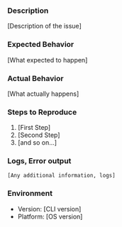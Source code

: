 <!--

This is template only for issues.

-->

### Description
[Description of the issue]

### Expected Behavior
[What expected to happen]

### Actual Behavior
[What actually happens]

### Steps to Reproduce
1. [First Step]
2. [Second Step]
3. [and so on...]

### Logs, Error output
```
[Any additional information, logs]
```

### Environment
- Version: [CLI version]
- Platform: [OS version]
